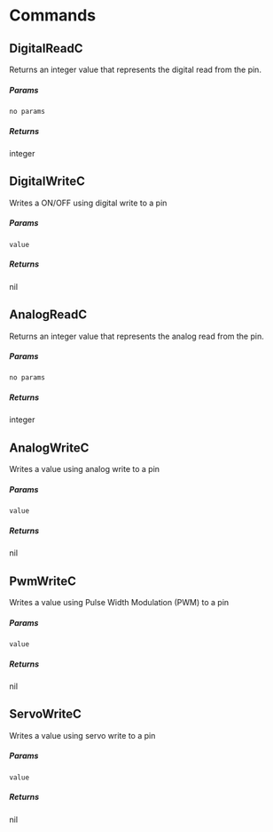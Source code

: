 # Commands

## DigitalReadC

Returns an integer value that represents the digital read from the pin.

##### Params

`no params`

##### Returns

integer

## DigitalWriteC

Writes a ON/OFF using digital write to a pin

##### Params

`value`

##### Returns

nil

## AnalogReadC

Returns an integer value that represents the analog read from the pin.

##### Params

`no params`

##### Returns

integer

## AnalogWriteC

Writes a value using analog write to a pin

##### Params

`value`

##### Returns

nil

## PwmWriteC

Writes a value using Pulse Width Modulation (PWM) to a pin

##### Params

`value`

##### Returns

nil

## ServoWriteC

Writes a value using servo write to a pin

##### Params

`value`

##### Returns

nil